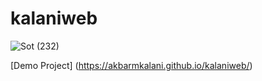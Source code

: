 # kalaniweb


![Sot (232)](https://user-images.githubusercontent.com/121675616/217868737-3a0f3141-49a5-4e12-be01-0158c97e9647.jpg)


[Demo Project] (https://akbarmkalani.github.io/kalaniweb/)
